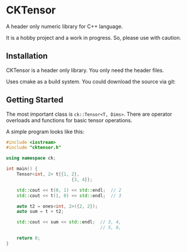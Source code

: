 # CKTensor

A header only numeric library for C++ language.

It is a hobby project and a work in progress. So, please use with caution.

## Installation

CKTensor is a header only library. You only need the header files.

Uses cmake as a build system. You could download the source via git:

## Getting Started

The most important class is `ck::Tensor<T, Dims>`. There are operator overloads and functions for basic tensor operations.

A simple program looks like this:

```c++
#include <iostream>
#include "cktensor.h"

using namespace ck;

int main() {
    Tensor<int, 2> t{{1, 2},
                         {3, 4}};

    std::cout << t(0, 1) << std::endl;  // 2
    std::cout << t(1, 0) << std::endl;  // 3

    auto t2 = ones<int, 2>({2, 2});
    auto sum = t + t2;

    std::cout << sum << std::endl;  // 3, 4,
                                    // 5, 6,

    return 0;
}
```

